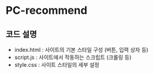 # PC-recommend

코드 설명
-
- index.html : 사이트의 기본 스타일 구성 (버튼, 입력 상자 등)
- script.js : 사이트에서 작동하는 스크립트 (크롤링 등)
- style.css : 사이트 스타일의 세부 설정
